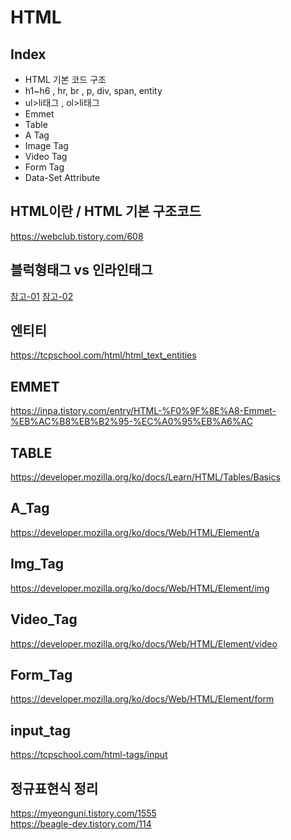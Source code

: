 # HTML
Index
---
- HTML 기본 코드 구조
- h1~h6 , hr, br , p, div, span, entity
- ul>li태그 , ol>li태그
- Emmet 
- Table
- A Tag
- Image Tag
- Video Tag
- Form Tag
- Data-Set Attribute

HTML이란 / HTML 기본 구조코드 
---
https://webclub.tistory.com/608




블럭형태그 vs 인라인태그
---
[참고-01](https://nack1400.tistory.com/entry/HTML-9-Block-%ED%83%9C%EA%B7%B8-Inline-%ED%83%9C%EA%B7%B8-%EB%B9%84%EA%B5%90-%EC%A0%95%EB%A6%AC%EB%B8%94%EB%A1%9Dvs%EC%9D%B8%EB%9D%BC%EC%9D%B8-%ED%83%9C%EA%B7%B8-%EC%A0%95%EB%A6%AC)
[참고-02](https://sas-study.tistory.com/122)



엔티티
---
https://tcpschool.com/html/html_text_entities

EMMET 
---
https://inpa.tistory.com/entry/HTML-%F0%9F%8E%A8-Emmet-%EB%AC%B8%EB%B2%95-%EC%A0%95%EB%A6%AC

TABLE
---
https://developer.mozilla.org/ko/docs/Learn/HTML/Tables/Basics

A_Tag
---
https://developer.mozilla.org/ko/docs/Web/HTML/Element/a

Img_Tag
---
https://developer.mozilla.org/ko/docs/Web/HTML/Element/img

Video_Tag
---
https://developer.mozilla.org/ko/docs/Web/HTML/Element/video

Form_Tag
---
https://developer.mozilla.org/ko/docs/Web/HTML/Element/form

input_tag
---
https://tcpschool.com/html-tags/input <br/>

정규표현식 정리
---
https://myeonguni.tistory.com/1555 <br/>
https://beagle-dev.tistory.com/114<br/>


